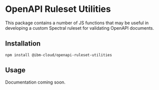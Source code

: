 # OpenAPI Ruleset Utilities
This package contains a number of JS functions that may be useful in developing a custom Spectral ruleset for validating OpenAPI documents.

## Installation

`npm install @ibm-cloud/openapi-ruleset-utilities`

## Usage

Documentation coming soon.
